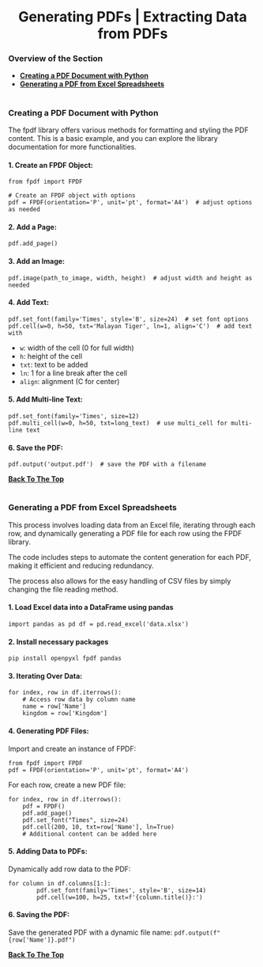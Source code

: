 <h1 align="center">Generating PDFs | Extracting Data from PDFs</h1>

### Overview of the Section
* **[Creating a PDF Document with Python](#creating-pdf)**
* **[Generating a PDF from Excel Spreadsheets](#excel-pdf)**

#
### <a name="creating-pdf">Creating a PDF Document with Python</a>

The fpdf library offers various methods for formatting and styling the PDF content.
This is a basic example, and you can explore the library documentation for more functionalities.

#### 1. Create an FPDF Object:
```
from fpdf import FPDF

# Create an FPDF object with options
pdf = FPDF(orientation='P', unit='pt', format='A4')  # adjust options as needed
```
#### 2. Add a Page:

```pdf.add_page()```

#### 3. Add an Image:
``pdf.image(path_to_image, width, height)  # adjust width and height as needed
``
#### 4. Add Text: 
```
pdf.set_font(family='Times', style='B', size=24)  # set font options
pdf.cell(w=0, h=50, txt='Malayan Tiger', ln=1, align='C')  # add text with 
```
* ``w``: width of the cell (0 for full width)
* ``h``: height of the cell
* ``txt``: text to be added
* ``ln``: 1 for a line break after the cell
* ``align``: alignment (C for center)

#### 5. Add Multi-line Text:
```
pdf.set_font(family='Times', size=12)
pdf.multi_cell(w=0, h=50, txt=long_text)  # use multi_cell for multi-line text
```
#### 6. Save the PDF:
```pdf.output('output.pdf')  # save the PDF with a filename```

**[Back To The Top](#Overview-of-the-Section)**
#
### <a name="excel-pdf">Generating a PDF from Excel Spreadsheets</a>

This process involves loading data from an Excel file, iterating through each row, and dynamically generating a PDF file for each row using the FPDF library. 

The code includes steps to automate the content generation for each PDF, making it efficient and reducing redundancy. 

The process also allows for the easy handling of CSV files by simply changing the file reading method.

#### 1. Load Excel data into a DataFrame using pandas
``import pandas as pd
df = pd.read_excel('data.xlsx')``

#### 2. Install necessary packages
``pip install openpyxl fpdf pandas``

#### 3. Iterating Over Data:
``` 
for index, row in df.iterrows():
    # Access row data by column name
    name = row['Name']
    kingdom = row['Kingdom']
```
#### 4. Generating PDF Files:
Import and create an instance of FPDF:
``` 
from fpdf import FPDF
pdf = FPDF(orientation='P', unit='pt', format='A4')
``` 
For each row, create a new PDF file:
``` 
for index, row in df.iterrows():
    pdf = FPDF()
    pdf.add_page()
    pdf.set_font("Times", size=24)
    pdf.cell(200, 10, txt=row['Name'], ln=True)
    # Additional content can be added here
``` 
#### 5. Adding Data to PDFs:
Dynamically add row data to the PDF:
``` 
for column in df.columns[1:]:
        pdf.set_font(family='Times', style='B', size=14)
        pdf.cell(w=100, h=25, txt=f'{column.title()}:')
``` 

#### 6. Saving the PDF:
Save the generated PDF with a dynamic file name:
``pdf.output(f"{row['Name']}.pdf")`` 

**[Back To The Top](#Overview-of-the-Section)**